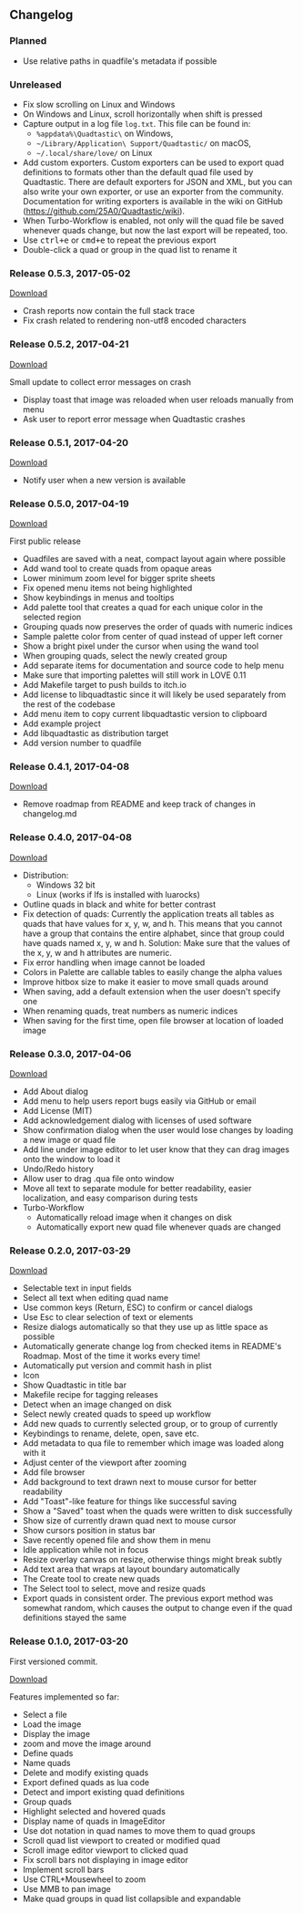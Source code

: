 ## Changelog

### Planned

 - Use relative paths in quadfile's metadata if possible

### Unreleased

 - Fix slow scrolling on Linux and Windows
 - On Windows and Linux, scroll horizontally when shift is pressed
 - Capture output in a log file `log.txt`. This file can be found in:
    - `%appdata%\Quadtastic\`                      on Windows,
    - `~/Library/Application\ Support/Quadtastic/` on macOS,
    - `~/.local/share/love/`                       on Linux
 - Add custom exporters. Custom exporters can be used to export quad definitions
   to formats other than the default quad file used by Quadtastic. There are
   default exporters for JSON and XML, but you can also write your own exporter,
   or use an exporter from the community. Documentation for writing exporters is
   available in the wiki on GitHub (https://github.com/25A0/Quadtastic/wiki).
 - When Turbo-Workflow is enabled, not only will the quad file be saved whenever
   quads change, but now the last export will be repeated, too.
 - Use <kbd>ctrl+e</kbd> or <kbd>cmd+e</kbd> to repeat the previous export
 - Double-click a quad or group in the quad list to rename it

### Release 0.5.3, 2017-05-02

[Download](https://github.com/25A0/Quadtastic/releases/tag/0.5.3)

 - Crash reports now contain the full stack trace
 - Fix crash related to rendering non-utf8 encoded characters

### Release 0.5.2, 2017-04-21

[Download](https://github.com/25A0/Quadtastic/releases/tag/0.5.2)

Small update to collect error messages on crash

 - Display toast that image was reloaded when user reloads manually from menu
 - Ask user to report error message when Quadtastic crashes

### Release 0.5.1, 2017-04-20

[Download](https://github.com/25A0/Quadtastic/releases/tag/0.5.1)

 - Notify user when a new version is available

### Release 0.5.0, 2017-04-19

[Download](https://github.com/25A0/Quadtastic/releases/tag/0.5.0)

First public release

 - Quadfiles are saved with a neat, compact layout again where possible
 - Add wand tool to create quads from opaque areas
 - Lower minimum zoom level for bigger sprite sheets
 - Fix opened menu items not being highlighted
 - Show keybindings in menus and tooltips
 - Add palette tool that creates a quad for each unique color in the
   selected region
 - Grouping quads now preserves the order of quads with numeric indices
 - Sample palette color from center of quad instead of upper left corner
 - Show a bright pixel under the cursor when using the wand tool
 - When grouping quads, select the newly created group
 - Add separate items for documentation and source code to help menu
 - Make sure that importing palettes will still work in LOVE 0.11
 - Add Makefile target to push builds to itch.io
 - Add license to libquadtastic since it will likely be used separately from
   the rest of the codebase
 - Add menu item to copy current libquadtastic version to clipboard
 - Add example project
 - Add libquadtastic as distribution target
 - Add version number to quadfile

### Release 0.4.1, 2017-04-08

[Download](https://github.com/25A0/Quadtastic/releases/tag/0.4.1)

 - Remove roadmap from README and keep track of changes in changelog.md

### Release 0.4.0, 2017-04-08

[Download](https://github.com/25A0/Quadtastic/releases/tag/0.4.0)

 - Distribution:
    - Windows 32 bit
    - Linux (works if lfs is installed with luarocks)
 - Outline quads in black and white for better contrast
 - Fix detection of quads: Currently the application treats all tables as
   quads that have values for x, y, w, and h. This means that you cannot
   have a group that contains the entire alphabet, since that group could
   have quads named x, y, w and h. Solution: Make sure that the values of
   the x, y, w and h attributes are numeric.
 - Fix error handling when image cannot be loaded
 - Colors in Palette are callable tables to easily change the alpha values
 - Improve hitbox size to make it easier to move small quads around
 - When saving, add a default extension when the user doesn't specify one
 - When renaming quads, treat numbers as numeric indices
 - When saving for the first time, open file browser at location of loaded image

### Release 0.3.0, 2017-04-06

[Download](https://github.com/25A0/Quadtastic/releases/tag/0.3.0)

 - Add About dialog
 - Add menu to help users report bugs easily via GitHub or email
 - Add License (MIT)
 - Add acknowledgement dialog with licenses of used software
 - Show confirmation dialog when the user would lose changes by loading a
   new image or quad file
 - Add line under image editor to let user know that they can drag images
   onto the window to load it
 - Undo/Redo history
 - Allow user to drag .qua file onto window
 - Move all text to separate module for better readability, easier
   localization, and easy comparison during tests
 - Turbo-Workflow
     - Automatically reload image when it changes on disk
     - Automatically export new quad file whenever quads are changed

### Release 0.2.0, 2017-03-29

[Download](https://github.com/25A0/Quadtastic/releases/tag/0.2.0)

 - Selectable text in input fields
 - Select all text when editing quad name
 - Use common keys (Return, ESC) to confirm or cancel dialogs
 - Use Esc to clear selection of text or elements
 - Resize dialogs automatically so that they use up as little space as possible
 - Automatically generate change log from checked items
   in README's Roadmap. Most of the time it works every time!
 - Automatically put version and commit hash in plist
 - Icon
 - Show Quadtastic in title bar
 - Makefile recipe for tagging releases
 - Detect when an image changed on disk
 - Select newly created quads to speed up workflow
 - Add new quads to currently selected group, or to group of currently
 - Keybindings to rename, delete, open, save etc.
 - Add metadata to qua file to remember which image was loaded along with it
 - Adjust center of the viewport after zooming
 - Add file browser
 - Add background to text drawn next to mouse cursor for better readability
 - Add "Toast"-like feature for things like successful saving
 - Show a "Saved" toast when the quads were written to disk successfully
 - Show size of currently drawn quad next to mouse cursor
 - Show cursors position in status bar
 - Save recently opened file and show them in menu
 - Idle application while not in focus
 - Resize overlay canvas on resize, otherwise things might break subtly
 - Add text area that wraps at layout boundary automatically
 - The Create tool to create new quads
 - The Select tool to select, move and resize quads
 - Export quads in consistent order. The previous export method was somewhat
   random, which causes the output to change even if the quad definitions
   stayed the same

### Release 0.1.0, 2017-03-20

First versioned commit.

[Download](https://github.com/25A0/Quadtastic/releases/tag/0.1.0)

Features implemented so far:

 - Select a file
 - Load the image
 - Display the image
 - zoom and move the image around
 - Define quads
 - Name quads
 - Delete and modify existing quads
 - Export defined quads as lua code
 - Detect and import existing quad definitions
 - Group quads
 - Highlight selected and hovered quads
 - Display name of quads in ImageEditor
 - Use dot notation in quad names to move them to quad groups
 - Scroll quad list viewport to created or modified quad
 - Scroll image editor viewport to clicked quad
 - Fix scroll bars not displaying in image editor
 - Implement scroll bars
 - Use CTRL+Mousewheel to zoom
 - Use MMB to pan image
 - Make quad groups in quad list collapsible and expandable
